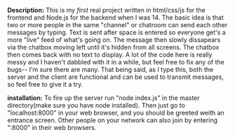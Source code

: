 **Description:**
This is my *first* real project written in html/css/js for the frontend and Node.js for the backend when I was 14. The basic idea is that two or more people in the same "channel" or chatroom can send each other messages by typing. Text is sent after space is entered so everyone get's a more "live" feed of what's going on. The message then slowly dissapears via the chatbox moving left until it's hidden from all screens. The chatbox then comes back with no text to display. A lot of the code here is really messy and I haven't dabbled with it in a while, but feel free to fix any of the bugs-- I'm sure there are many. That being said, as I type this, both the server and the client are functional and can be used to transmit messages, so feel free to give it a try.

**installation:**
To fire up the server run "node index.js" in the master directory(make sure you have node installed). Then just go to "localhost:8000" in your web browser, and you should be greeted weith an entrance screen. Other people on your network can also join by entering "<your ip adress>:8000" in their web browsers.  